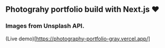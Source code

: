 ## Photograhy portfolio build with Next.js ❤️

### Images from Unsplash API.

(Live demo)[https://photography-portfolio-gray.vercel.app/]
